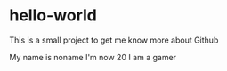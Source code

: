 # hello-world
This is a small project to get me know more about Github

My name is noname
I'm now 20 
I am a gamer 
